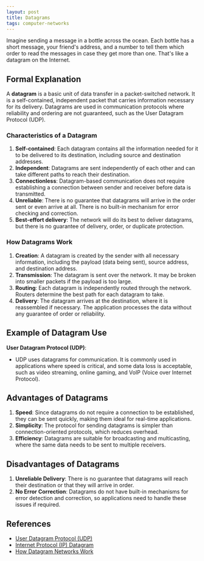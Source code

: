 ```yaml
---
layout: post
title: Datagrams
tags: computer-networks
---
```


Imagine sending a message in a bottle across the ocean. Each bottle has a short message, your friend's address, and a number to tell them which order to read the messages in case they get more than one. That's like a datagram on the Internet.

## Formal Explanation

A **datagram** is a basic unit of data transfer in a packet-switched network. It is a self-contained, independent packet that carries information necessary for its delivery. Datagrams are used in communication protocols where reliability and ordering are not guaranteed, such as the User Datagram Protocol (UDP).

### Characteristics of a Datagram

1. **Self-contained**: Each datagram contains all the information needed for it to be delivered to its destination, including source and destination addresses.
2. **Independent**: Datagrams are sent independently of each other and can take different paths to reach their destination.
3. **Connectionless**: Datagram-based communication does not require establishing a connection between sender and receiver before data is transmitted.
4. **Unreliable**: There is no guarantee that datagrams will arrive in the order sent or even arrive at all. There is no built-in mechanism for error checking and correction.
5. **Best-effort delivery**: The network will do its best to deliver datagrams, but there is no guarantee of delivery, order, or duplicate protection.

### How Datagrams Work

1. **Creation**: A datagram is created by the sender with all necessary information, including the payload (data being sent), source address, and destination address.
2. **Transmission**: The datagram is sent over the network. It may be broken into smaller packets if the payload is too large.
3. **Routing**: Each datagram is independently routed through the network. Routers determine the best path for each datagram to take.
4. **Delivery**: The datagram arrives at the destination, where it is reassembled if necessary. The application processes the data without any guarantee of order or reliability.

## Example of Datagram Use

**User Datagram Protocol (UDP)**:
   - UDP uses datagrams for communication. It is commonly used in applications where speed is critical, and some data loss is acceptable, such as video streaming, online gaming, and VoIP (Voice over Internet Protocol).

## Advantages of Datagrams

1. **Speed**: Since datagrams do not require a connection to be established, they can be sent quickly, making them ideal for real-time applications.
2. **Simplicity**: The protocol for sending datagrams is simpler than connection-oriented protocols, which reduces overhead.
3. **Efficiency**: Datagrams are suitable for broadcasting and multicasting, where the same data needs to be sent to multiple receivers.

## Disadvantages of Datagrams

1. **Unreliable Delivery**: There is no guarantee that datagrams will reach their destination or that they will arrive in order.
2. **No Error Correction**: Datagrams do not have built-in mechanisms for error detection and correction, so applications need to handle these issues if required.

## References

- [User Datagram Protocol (UDP)](https://en.wikipedia.org/wiki/User_Datagram_Protocol)
- [Internet Protocol (IP) Datagram](https://www.ibm.com/docs/en/i/7.4?topic=SSAW57_7.4/com.ibm.iyig.doc/c_ipv4datagram.htm)
- [How Datagram Networks Work](https://www.geeksforgeeks.org/difference-between-datagram-packet-virtual-circuit/)

